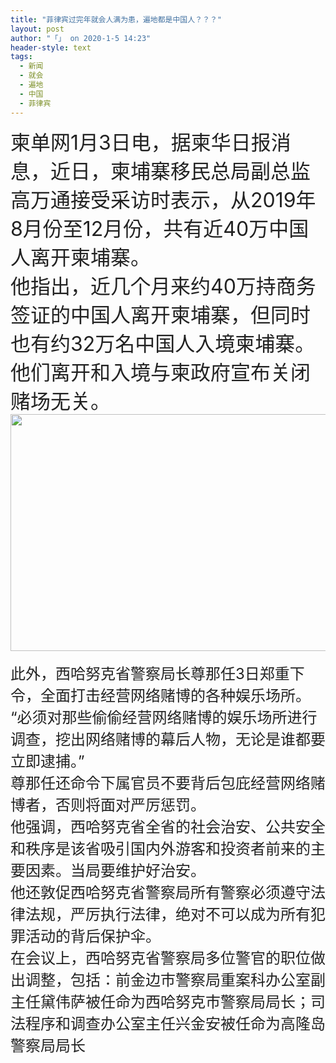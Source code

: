 ```yaml
---
title: "菲律宾过完年就会人满为患，遍地都是中国人？？？"
layout: post
author: "「」 on 2020-1-5 14:23"
header-style: text
tags:
  - 新闻
  - 就会
  - 遍地
  - 中国
  - 菲律宾
---
```


<head></head>
<body>
 <div align="left"> 
  <font style="color:rgb(34, 34, 34)"><font face="&amp;quot"><font size="6">柬单网1月3日电，据柬华日报消息，近日，柬埔寨移民总局副总监高万通接受采访时表示，从2019年8月份至12月份，共有近40万中国人离开柬埔寨。</font></font></font> 
 </div> 
 <div align="left"> 
  <font style="color:rgb(34, 34, 34)"><font face="&amp;quot"><font size="6">他指出，近几个月来约40万持商务签证的中国人离开柬埔寨，但同时也有约32万名中国人入境柬埔寨。他们离开和入境与柬政府宣布关闭赌场无关。</font></font></font> 
 </div>
 <font style="color:rgb(34, 34, 34)"><font face="&amp;quot"><font style="font-size:16px"><img width="699" height="379" src="http://p1.pstatp.com/large/pgc-image/8aaa1a769ea3406fa74404bde0645ae4"><br> </font></font></font>
 <br> 
 <div align="left"> 
  <font style="color:rgb(34, 34, 34)"><font face="&amp;quot"><font size="5">此外，西哈努克省警察局长尊那任3日郑重下令，全面打击经营网络赌博的各种娱乐场所。</font></font></font> 
 </div> 
 <div align="left"> 
  <font style="color:rgb(34, 34, 34)"><font face="&amp;quot"><font size="5">“必须对那些偷偷经营网络赌博的娱乐场所进行调查，挖出网络赌博的幕后人物，无论是谁都要立即逮捕。”</font></font></font> 
 </div> 
 <div align="left"> 
  <font style="color:rgb(34, 34, 34)"><font face="&amp;quot"><font size="5">尊那任还命令下属官员不要背后包庇经营网络赌博者，否则将面对严厉惩罚。</font></font></font> 
 </div> 
 <div align="left"> 
  <font style="color:rgb(34, 34, 34)"><font face="&amp;quot"><font size="5">他强调，西哈努克省全省的社会治安、公共安全和秩序是该省吸引国内外游客和投资者前来的主要因素。当局要维护好治安。<br> 他还敦促西哈努克省警察局所有警察必须遵守法律法规，严厉执行法律，绝对不可以成为所有犯罪活动的背后保护伞。<br> 在会议上，西哈努克省警察局多位警官的职位做出调整，包括：前金边市警察局重案科办公室副主任黛伟萨被任命为西哈努克市警察局局长；司法程序和调查办公室主任兴金安被任命为高隆岛警察局局长</font></font></font> 
 </div>
 <br>
</body>


